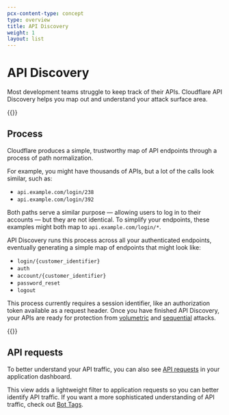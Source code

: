 ```yaml
---
pcx-content-type: concept
type: overview
title: API Discovery
weight: 1
layout: list
---
```


# API Discovery

Most development teams struggle to keep track of their APIs. Cloudflare API Discovery helps you map out and understand your attack surface area.

{{<render file="_availability.md">}}

## Process

Cloudflare produces a simple, trustworthy map of API endpoints through a process of path normalization.

For example, you might have thousands of APIs, but a lot of the calls look similar, such as:

- `api.example.com/login/238`
- `api.example.com/login/392`

Both paths serve a similar purpose — allowing users to log in to their accounts — but they are not identical. To simplify your endpoints, these examples might both map to `api.example.com/login/*`.

API Discovery runs this process across all your authenticated endpoints, eventually generating a simple map of endpoints that might look like:

- `login/{customer_identifier}`
- `auth`
- `account/{customer_identifier}`
- `password_reset`
- `logout`

This process currently requires a session identifier, like an authorization token available as a request header. Once you have finished API Discovery, your APIs are ready for protection from [volumetric](/api-shield/security/volumetric-abuse-detection/) and [sequential](/api-shield/security/sequential-abuse-detection/) attacks.

{{<render file="_blog-post.md">}}

## API requests

To better understand your API traffic, you can also see [API requests](https://dash.cloudflare.com/?to=/:account/:zone/analytics/traffic/api-requests) in your application dashboard.

This view adds a lightweight filter to application requests so you can better identify API traffic. If you want a more sophisticated understanding of API traffic, check out [Bot Tags](/bots/concepts/cloudflare-bot-tags/).
